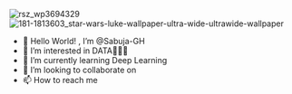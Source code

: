 ![rsz_wp3694329](https://user-images.githubusercontent.com/85345738/134574786-a62dd13f-ebc3-4650-8064-fbf8815cd1c8.jpg)
![181-1813603_star-wars-luke-wallpaper-ultra-wide-ultrawide-wallpaper](https://user-images.githubusercontent.com/85345738/134575642-5b840c09-d8f0-4cd4-b35a-41f4c8b96819.jpg)




- 👋 Hello World! , I’m @Sabuja-GH
- 👀 I’m interested in DATA🙉😻🤍
- 🌱 I’m currently learning Deep Learning
- 💞️ I’m looking to collaborate on 
- 📫 How to reach me 

<!---
Sabuja-GH/Sabuja-GH is a ✨ special ✨ repository because its `README.md` (this file) appears on your GitHub profile.
You can click the Preview link to take a look at your changes.
--->
